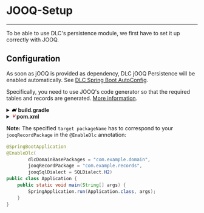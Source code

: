# JOOQ-Setup

---

To be able to use DLC's persistence module, we first have to set it up correctly with JOOQ.

## Configuration
As soon as jOOQ is provided as dependency, DLC jOOQ Persistence will be enabled automatically.
See [DLC Spring Boot AutoConfig](./../../../dlc-spring-boot-autoconfig/readme.md).

Specifically, you need to use JOOQ's code generator so that the required tables and records are generated.
[More information](https://www.jooq.org/doc/latest/manual/code-generation/codegen-execution/).

<details>
<summary><img style="height: 12px" src="../../icons/gradle.svg" alt="gradle"> <b>build.gradle</b></summary>

```groovy
plugins {
    id 'org.jooq.jooq-codegen-gradle' version '3.20.6'
}

jooq {
    configuration {
        jdbc {
            driver = 'org.h2.Driver'
            url = 'jdbc:h2:~/my-db'
            user = 'sa'
            password = ''
        }
        generator {
            database {
                name = 'org.jooq.meta.h2.H2Database'
                inputSchema = 'PUBLIC'
            }
            generate {
                daos = true
                pojos = true
            }
            target {
                packageName = 'com.example.records'
                directory = 'build/generated-sources/jooq'
            }
        }
    }
}

dependencies {
    jooqCodegen 'com.h2database:h2:2.3.232'
}
```
</details>

<details>
<summary><img style="height: 12px" src="../../icons/file-type-maven.svg" alt="maven"><b>pom.xml</b></summary>

```xml
<build>
    <plugins>
        <plugin>
            <groupId>org.jooq</groupId>
            <artifactId>jooq-codegen-maven</artifactId>
            <version>${jooq.version}</version>
            <executions>
                <execution>
                    <id>generate-jooq</id>
                    <phase>generate-sources</phase>
                    <goals>
                        <goal>generate</goal>
                    </goals>
                    <configuration>
                        <jdbc>
                            <driver>org.h2.Driver</driver>
                            <url>jdbc:h2:~/my-db</url>
                            <user>sa</user>
                            <password></password>
                        </jdbc>
                        <generator>
                            <database>
                                <name>org.jooq.meta.h2.H2Database</name>
                                <inputSchema>PUBLIC</inputSchema>
                            </database>
                            <generate>
                                <daos>true</daos>
                                <pojos>true</pojos>
                            </generate>
                            <target>
                                <packageName>com.example.records</packageName>
                                <directory>${project.build.directory}/generated-sources/jooq</directory>
                            </target>
                        </generator>
                    </configuration>
                </execution>
            </executions>
        </plugin>
    </plugins>
</build>
```
</details>

**Note:** The specified `target packageName` has to correspond to your `jooqRecordPackage` in the `@EnableDlc` annotation:
```java
@SpringBootApplication
@EnableDlc(
        dlcDomainBasePackages = "com.example.domain", 
        jooqRecordPackage = "com.example.records",
        jooqSqlDialect = SQLDialect.H2)
public class Application {
    public static void main(String[] args) {
        SpringApplication.run(Application.class, args);
    }
}
```